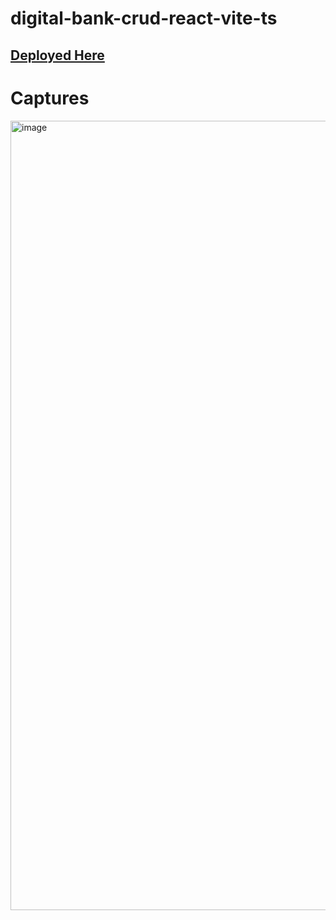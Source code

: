 # digital-bank-crud-react-vite-ts

## [Deployed Here](https://digital-bank-crud-react-vite-ts.vercel.app/)

# Captures

<img width="1263" alt="image" src="https://github.com/Ronald-Cifuentes/digital-bank-crud-react-vite-ts/assets/59535805/23283e68-6399-4f7f-87c4-9f391229aee7">